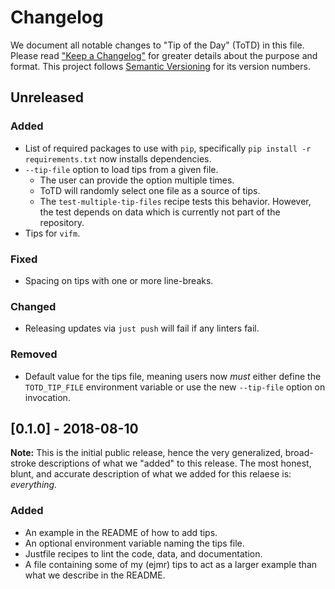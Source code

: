 Changelog
=========

We document all notable changes to "Tip of the Day" (ToTD) in this file.
Please read ["Keep a Changelog"](https://keepachangelog.com/en/1.0.0/)
for greater details about the purpose and format.  This project follows
[Semantic Versioning](https://semver.org/) for its version numbers.

## Unreleased

### Added
- List of required packages to use with `pip`, specifically
  `pip install -r requirements.txt` now installs dependencies.
- `--tip-file` option to load tips from a given file.
  - The user can provide the option multiple times.
  - ToTD will randomly select one file as a source of tips.
  - The `test-multiple-tip-files` recipe tests this behavior.
    However, the test depends on data which is currently not
    part of the repository.
- Tips for `vifm`.
### Fixed
- Spacing on tips with one or more line-breaks.
### Changed
- Releasing updates via `just push` will fail if any linters fail.
### Removed
- Default value for the tips file, meaning users now *must* either
  define the `TOTD_TIP_FILE` environment variable or use the new
  `--tip-file` option on invocation.

## [0.1.0] - 2018-08-10

**Note:** This is the initial public release, hence the very
generalized, broad-stroke descriptions of what we "added" to this
release.  The most honest, blunt, and accurate description of what
we added for this relaese is: *everything.*

### Added
- An example in the README of how to add tips.
- An optional environment variable naming the tips file.
- Justfile recipes to lint the code, data, and documentation.
- A file containing some of my (ejmr) tips to act as a larger example
  than what we describe in the README.
